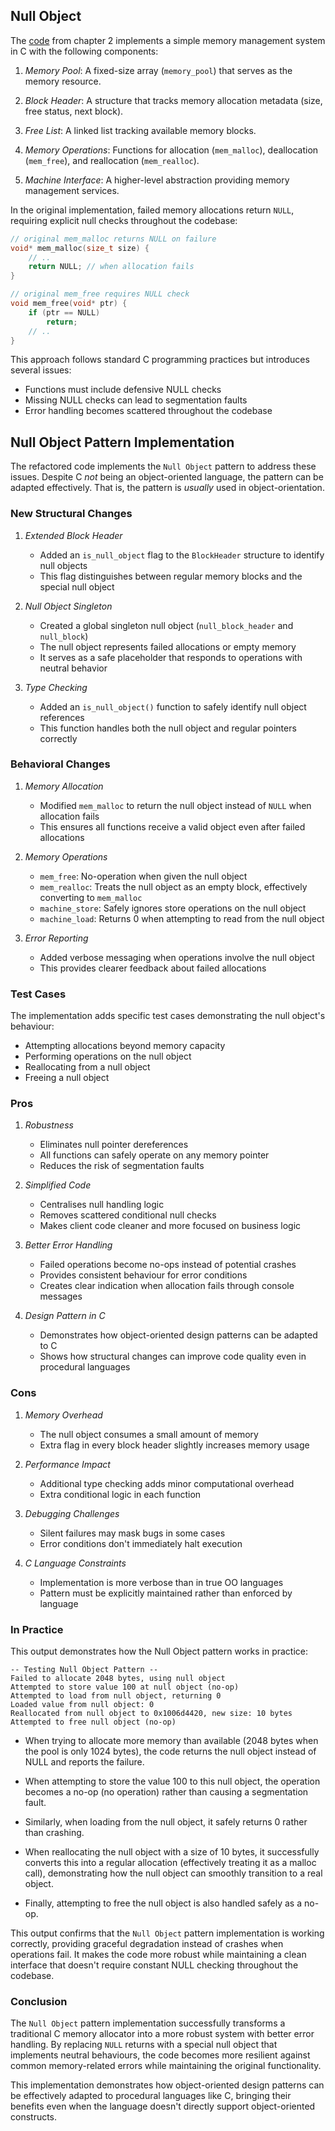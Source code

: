 
## Null Object

The [code](./../../../ch02/mem/mem.c) from chapter 2 implements a simple memory management
system in C with the following components:

1. *Memory Pool*: A fixed-size array (`memory_pool`) that serves as the memory resource.

2. *Block Header*: A structure that tracks memory allocation metadata (size, free status,
   next block).

3. *Free List*: A linked list tracking available memory blocks.

4. *Memory Operations*: Functions for allocation (`mem_malloc`), deallocation (`mem_free`),
   and reallocation (`mem_realloc`).

5. *Machine Interface*: A higher-level abstraction providing memory management services.

In the original implementation, failed memory allocations return `NULL`, requiring explicit
null checks throughout the codebase:

```c
// original mem_malloc returns NULL on failure
void* mem_malloc(size_t size) {
    // ..
    return NULL; // when allocation fails
}

// original mem_free requires NULL check
void mem_free(void* ptr) {
    if (ptr == NULL)
        return;
    // ..
}
```

This approach follows standard C programming practices but introduces several issues:
- Functions must include defensive NULL checks
- Missing NULL checks can lead to segmentation faults
- Error handling becomes scattered throughout the codebase


## Null Object Pattern Implementation

The refactored code implements the `Null Object` pattern to address these issues.
Despite C *not* being an object-oriented language, the pattern can be adapted effectively.
That is, the pattern is *usually* used in object-orientation.


### New Structural Changes

1. *Extended Block Header*
   - Added an `is_null_object` flag to the `BlockHeader` structure to identify null objects
   - This flag distinguishes between regular memory blocks and the special null object

2. *Null Object Singleton*
   - Created a global singleton null object (`null_block_header` and `null_block`)
   - The null object represents failed allocations or empty memory
   - It serves as a safe placeholder that responds to operations with neutral behavior

3. *Type Checking*
   - Added an `is_null_object()` function to safely identify null object references
   - This function handles both the null object and regular pointers correctly


### Behavioral Changes

1. *Memory Allocation*
   - Modified `mem_malloc` to return the null object instead of `NULL` when allocation fails
   - This ensures all functions receive a valid object even after failed allocations

2. *Memory Operations*
   - `mem_free`: No-operation when given the null object
   - `mem_realloc`: Treats the null object as an empty block, effectively converting to `mem_malloc`
   - `machine_store`: Safely ignores store operations on the null object
   - `machine_load`: Returns 0 when attempting to read from the null object

3. *Error Reporting*
   - Added verbose messaging when operations involve the null object
   - This provides clearer feedback about failed allocations


### Test Cases

The implementation adds specific test cases demonstrating the null object's behaviour:
- Attempting allocations beyond memory capacity
- Performing operations on the null object
- Reallocating from a null object
- Freeing a null object


### Pros

1. *Robustness*
   - Eliminates null pointer dereferences
   - All functions can safely operate on any memory pointer
   - Reduces the risk of segmentation faults

2. *Simplified Code*
   - Centralises null handling logic
   - Removes scattered conditional null checks
   - Makes client code cleaner and more focused on business logic

3. *Better Error Handling*
   - Failed operations become no-ops instead of potential crashes
   - Provides consistent behaviour for error conditions
   - Creates clear indication when allocation fails through console messages

4. *Design Pattern in C*
   - Demonstrates how object-oriented design patterns can be adapted to C
   - Shows how structural changes can improve code quality even in procedural languages


### Cons

1. *Memory Overhead*
   - The null object consumes a small amount of memory
   - Extra flag in every block header slightly increases memory usage

2. *Performance Impact*
   - Additional type checking adds minor computational overhead
   - Extra conditional logic in each function

3. *Debugging Challenges*
   - Silent failures may mask bugs in some cases
   - Error conditions don't immediately halt execution

4. *C Language Constraints*
   - Implementation is more verbose than in true OO languages
   - Pattern must be explicitly maintained rather than enforced by language


### In Practice

This output demonstrates how the Null Object pattern works in practice:

```shell
-- Testing Null Object Pattern --
Failed to allocate 2048 bytes, using null object
Attempted to store value 100 at null object (no-op)
Attempted to load from null object, returning 0
Loaded value from null object: 0
Reallocated from null object to 0x1006d4420, new size: 10 bytes
Attempted to free null object (no-op)
```

- When trying to allocate more memory than available (2048 bytes when the
  pool is only 1024 bytes), the code returns the null object instead of NULL
  and reports the failure.

- When attempting to store the value 100 to this null object, the operation
  becomes a no-op (no operation) rather than causing a segmentation fault.

- Similarly, when loading from the null object, it safely returns 0 rather than crashing.

- When reallocating the null object with a size of 10 bytes, it successfully
  converts this into a regular allocation (effectively treating it as a malloc
  call), demonstrating how the null object can smoothly transition to a real object.

- Finally, attempting to free the null object is also handled safely as a no-op.

This output confirms that the `Null Object` pattern implementation is working correctly,
providing graceful degradation instead of crashes when operations fail. It makes the
code more robust while maintaining a clean interface that doesn't require constant NULL
checking throughout the codebase.


### Conclusion

The `Null Object` pattern implementation successfully transforms a traditional C memory
allocator into a more robust system with better error handling. By replacing `NULL`
returns with a special null object that implements neutral behaviours, the code becomes
more resilient against common memory-related errors while maintaining the original
functionality.

This implementation demonstrates how object-oriented design patterns can be effectively
adapted to procedural languages like C, bringing their benefits even when the language
doesn't directly support object-oriented constructs.
